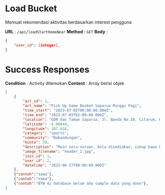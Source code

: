 # Load Bucket

Memuat rekomendasi aktivitas berdasarkan interest pengguna

**URL** : `/api/loadStartHomeNear`
**Method** : `GET`
**Body** :
```json
{
    "user_id": [integer],
}
```

# Success Responses
**Condition** : Activity ditemukan 
**Content** : Array berisi objek
```json
[
    {
        "act_id": 1,
        "act_name": "Pick Up Game Basket Saparua Minggu Pagi",
        "time_start": "2023-07-02T00:00:00.000Z",
        "time_end": "2023-07-03T02:00:00.000Z",
        "location": "GOR dan Taman Saparua, Jl. Banda No.28, Citarum, Kec. Bandung Wetan, Kota Bandung, Jawa Barat 40115",
        "latitude": -6.90844,
        "longitude": 107.616,
        "category": "sports",
        "community": "Babandungan",
        "kuota": 20,
        "description": "Main seru-seruan, bola disediakan, cukup bawa badan saja :D",
        "image_filename": "header_1.jpg",
        "join_id": 1,
        "user_id": 2,
        "datetime": "2023-06-27T00:00:00.000Z"
    },
    {"contoh":"sama"},
    {"contoh":"sama"},
    {"contoh":"BTW di database belum ada sample data yang done"},
]
```
